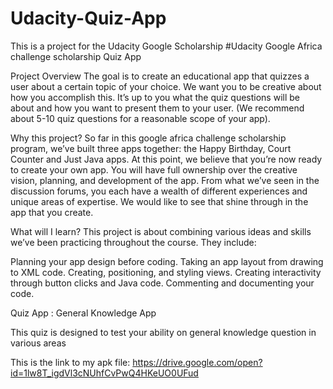 # Udacity-Quiz-App
This is a project for the Udacity Google Scholarship
#Udacity Google Africa challenge scholarship Quiz App

Project Overview The goal is to create an educational app that quizzes a user about a certain topic of your choice. We want you to be creative about how you accomplish this. It’s up to you what the quiz questions will be about and how you want to present them to your user. (We recommend about 5-10 quiz questions for a reasonable scope of your app).

Why this project? So far in this google africa challenge scholarship program, we’ve built three apps together: the Happy Birthday, Court Counter and Just Java apps. At this point, we believe that you’re now ready to create your own app. You will have full ownership over the creative vision, planning, and development of the app. From what we’ve seen in the discussion forums, you each have a wealth of different experiences and unique areas of expertise. We would like to see that shine through in the app that you create.

What will I learn? This project is about combining various ideas and skills we’ve been practicing throughout the course. They include:

Planning your app design before coding.
Taking an app layout from drawing to XML code.
Creating, positioning, and styling views.
Creating interactivity through button clicks and Java code.
Commenting and documenting your code.

Quiz App : General Knowledge App

This quiz is designed to test your ability on general knowledge question in various areas

This is the link to my apk file: https://drive.google.com/open?id=1lw8T_igdVl3cNUhfCvPwQ4HKeUO0UFud
